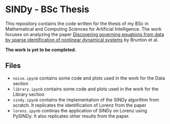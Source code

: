 # SINDy - BSc Thesis

This repository contains the code written for the thesis of my BSc in Mathematical and Computing Sciences for Artificial Intelligence. The work focuses on analyzing the paper [Discovering governing equations from data by sparse identification of nonlinear dynamical systems](https://www.pnas.org/doi/10.1073/pnas.1517384113) by Brunton et al.

**The work is yet to be completed.**

## Files

- ```noise.ipynb``` contains some code and plots used in the work for the Data section 
- ```library.ipynb``` contains some code and plots used in the work for the Library section
- ```sindy.ipynb``` contains the implementation of the SINDy algorithm from scratch. It replicates the identification of Lorenz from the paper
- ```lorenz.ipynb``` continas the application of SINDy on Lorenz using PySINDy. It also replicates other results from the paper.

